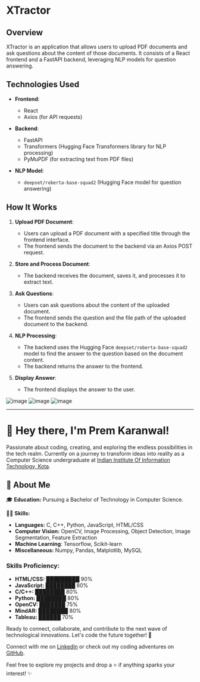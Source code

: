 # XTractor

## Overview
XTractor is an application that allows users to upload PDF documents and ask questions about the content of those documents. It consists of a React frontend and a FastAPI backend, leveraging NLP models for question answering.

## Technologies Used

- **Frontend**:
  - React
  - Axios (for API requests)

- **Backend**:
  - FastAPI
  - Transformers (Hugging Face Transformers library for NLP processing)
  - PyMuPDF (for extracting text from PDF files)

- **NLP Model**:
  - `deepset/roberta-base-squad2` (Hugging Face model for question answering)

## How It Works

1. **Upload PDF Document**:
   - Users can upload a PDF document with a specified title through the frontend interface.
   - The frontend sends the document to the backend via an Axios POST request.

2. **Store and Process Document**:
   - The backend receives the document, saves it, and processes it to extract text.

3. **Ask Questions**:
   - Users can ask questions about the content of the uploaded document.
   - The frontend sends the question and the file path of the uploaded document to the backend.

4. **NLP Processing**:
   - The backend uses the Hugging Face `deepset/roberta-base-squad2` model to find the answer to the question based on the document content.
   - The backend returns the answer to the frontend.

5. **Display Answer**:
   - The frontend displays the answer to the user.

![image](https://github.com/prem-karanwal/XTractor/assets/113821428/b5bb8745-aeac-4853-9f68-1f5f6f41a574)
![image](https://github.com/prem-karanwal/XTractor/assets/113821428/870abf62-4948-4f82-b227-5d74281307d2)
![image](https://github.com/prem-karanwal/XTractor/assets/113821428/2c66c84d-b53d-4b87-b84f-6ab1a4db33da)

 -----------------------------------------------------------------------------------------------------------------------------------------------------------------------------------------
# 👋 Hey there, I'm Prem Karanwal!

Passionate about coding, creating, and exploring the endless possibilities in the tech realm. Currently on a journey to transform ideas into reality as a Computer Science undergraduate at [Indian Institute Of Information Technology, Kota](https://www.iiitkota.ac.in/).

## 🚀 About Me

🎓 **Education:** Pursuing a Bachelor of Technology in Computer Science.

👨‍💻 **Skills:**
- **Languages:** C, C++, Python, JavaScript, HTML/CSS
- **Computer Vision:** OpenCV, Image Processing, Object Detection, Image Segmentation, Feature Extraction
- **Machine Learning**: Tensorflow, Scikit-learn
- **Miscellaneous:** Numpy, Pandas, Matplotlib, MySQL

### Skills Proficiency:

- **HTML/CSS:** █████████ 90%
- **JavaScript:** ████████ 80%
- **C/C++:** ████████ 80%
- **Python:** ████████ 80%
- **OpenCV:** ███████ 75%
- **MindAR:** ████████ 80%
- **Tableau:** ██████ 70%



Ready to connect, collaborate, and contribute to the next wave of technological innovations. Let's code the future together! 🚀

Connect with me on [LinkedIn](https://linkedin.com/in/prem-karanwal/) or check out my coding adventures on [GitHub](https://github.com/prem-karanwal).

Feel free to explore my projects and drop a ⭐ if anything sparks your interest! ✨



